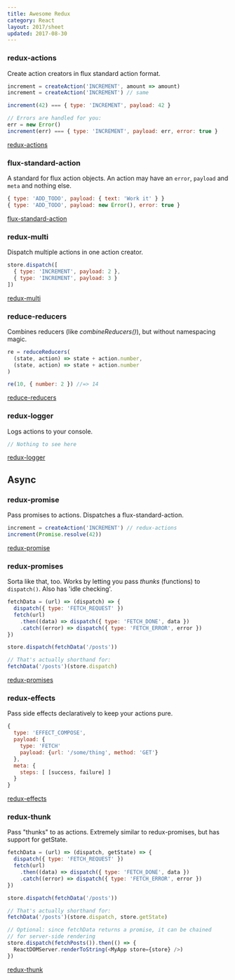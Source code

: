 ```yaml
---
title: Awesome Redux
category: React
layout: 2017/sheet
updated: 2017-08-30
---
```


### redux-actions

Create action creators in flux standard action format.

<!-- {.-setup} -->

```js
increment = createAction('INCREMENT', amount => amount)
increment = createAction('INCREMENT') // same
```

```js
increment(42) === { type: 'INCREMENT', payload: 42 }
```

```js
// Errors are handled for you:
err = new Error()
increment(err) === { type: 'INCREMENT', payload: err, error: true }
```

[redux-actions](https://www.npmjs.com/package/redux-actions)

<!-- {.-crosslink} -->

### flux-standard-action

A standard for flux action objects. An action may have an `error`, `payload` and `meta` and nothing else.

<!-- {.-setup} -->

```js
{ type: 'ADD_TODO', payload: { text: 'Work it' } }
{ type: 'ADD_TODO', payload: new Error(), error: true }
```

[flux-standard-action](https://github.com/acdlite/flux-standard-action)

<!-- {.-crosslink} -->

### redux-multi

Dispatch multiple actions in one action creator.

<!-- {.-setup} -->

```js
store.dispatch([
  { type: 'INCREMENT', payload: 2 },
  { type: 'INCREMENT', payload: 3 }
])
```

[redux-multi](https://github.com/ashaffer/redux-multi)

<!-- {.-crosslink} -->

### reduce-reducers

Combines reducers (like _combineReducers()_), but without namespacing magic.

<!-- {.-setup} -->

```js
re = reduceReducers(
  (state, action) => state + action.number,
  (state, action) => state + action.number
)

re(10, { number: 2 }) //=> 14
```

[reduce-reducers](https://www.npmjs.com/package/reduce-reducers)

<!-- {.-crosslink} -->

### redux-logger

Logs actions to your console.

<!-- {.-setup} -->

```js
// Nothing to see here
```

[redux-logger](https://github.com/evgenyrodionov/redux-logger)

<!-- {.-crosslink} -->

## Async

### redux-promise

Pass promises to actions. Dispatches a flux-standard-action.

<!-- {.-setup} -->

```js
increment = createAction('INCREMENT') // redux-actions
increment(Promise.resolve(42))
```

[redux-promise](https://github.com/acdlite/redux-promise)

<!-- {.-crosslink} -->

### redux-promises

Sorta like that, too. Works by letting you pass _thunks_ (functions) to `dispatch()`. Also has 'idle checking'.

<!-- {.-setup} -->

```js
fetchData = (url) => (dispatch) => {
  dispatch({ type: 'FETCH_REQUEST' })
  fetch(url)
    .then((data) => dispatch({ type: 'FETCH_DONE', data })
    .catch((error) => dispatch({ type: 'FETCH_ERROR', error })
})

store.dispatch(fetchData('/posts'))
```

```js
// That's actually shorthand for:
fetchData('/posts')(store.dispatch)
```

[redux-promises](https://www.npmjs.com/package/redux-promises)

<!-- {.-crosslink} -->

### redux-effects

Pass side effects declaratively to keep your actions pure.

<!-- {.-setup} -->

```js
{
  type: 'EFFECT_COMPOSE',
  payload: {
    type: 'FETCH'
    payload: {url: '/some/thing', method: 'GET'}
  },
  meta: {
    steps: [ [success, failure] ]
  }
}
```

[redux-effects](https://www.npmjs.com/package/redux-effects)

<!-- {.-crosslink} -->

### redux-thunk

Pass "thunks" to as actions. Extremely similar to redux-promises, but has support for getState.

<!-- {.-setup} -->

```js
fetchData = (url) => (dispatch, getState) => {
  dispatch({ type: 'FETCH_REQUEST' })
  fetch(url)
    .then((data) => dispatch({ type: 'FETCH_DONE', data })
    .catch((error) => dispatch({ type: 'FETCH_ERROR', error })
})

store.dispatch(fetchData('/posts'))
```

```js
// That's actually shorthand for:
fetchData('/posts')(store.dispatch, store.getState)
```

```js
// Optional: since fetchData returns a promise, it can be chained
// for server-side rendering
store.dispatch(fetchPosts()).then(() => {
  ReactDOMServer.renderToString(<MyApp store={store} />)
})
```

[redux-thunk](https://www.npmjs.com/package/redux-thunk)

<!-- {.-crosslink} -->
